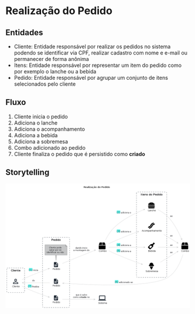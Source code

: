 # Realização do Pedido

## Entidades

- Cliente: Entidade responsável por realizar os pedidos no sistema podendo se identificar via CPF, realizar cadastro com nome e e-mail ou permanecer de forma anônima
- Itens: Entidade responsável por representar um item do pedido como por exemplo o lanche ou a bebida
- Pedido: Entidade responsável por agrupar um conjunto de itens selecionados pelo cliente

## Fluxo

1. Cliente inicia o pedido
2. Adiciona o lanche
3. Adiciona o acompanhamento
4. Adiciona a bebida
5. Adiciona a sobremesa
6. Combo adicionado ao pedido
7. Cliente finaliza o pedido que é persistido como **criado**

## Storytelling

![fluxo_storytelling](./realizacao_pedido.png)